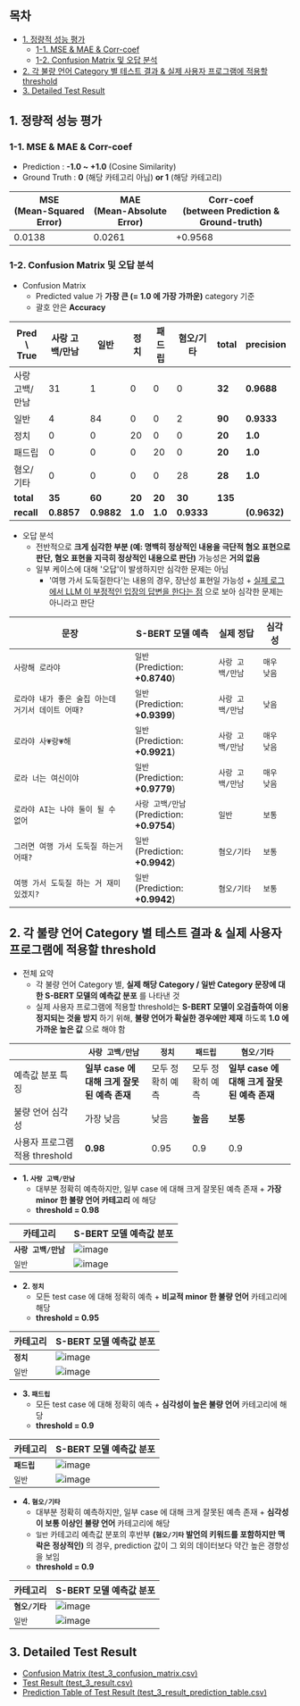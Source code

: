 ## 목차

* [1. 정량적 성능 평가](#1-정량적-성능-평가)
  * [1-1. MSE & MAE & Corr-coef](#1-1-mse--mae--corr-coef)
  * [1-2. Confusion Matrix 및 오답 분석](#1-2-confusion-matrix-및-오답-분석)
* [2. 각 불량 언어 Category 별 테스트 결과 & 실제 사용자 프로그램에 적용할 threshold](#2-각-불량-언어-category-별-테스트-결과--실제-사용자-프로그램에-적용할-threshold)
* [3. Detailed Test Result](#3-detailed-test-result)

## 1. 정량적 성능 평가

### 1-1. MSE & MAE & Corr-coef

* Prediction : **-1.0 ~ +1.0** (Cosine Similarity)
* Ground Truth : **0** (해당 카테고리 아님) **or 1** (해당 카테고리)

| MSE<br>(Mean-Squared Error) | MAE<br>(Mean-Absolute Error) | Corr-coef<br>(between Prediction & Ground-truth) |
|-----------------------------|------------------------------|--------------------------------------------------|
| 0.0138                      | 0.0261                       | +0.9568                                          |

### 1-2. Confusion Matrix 및 오답 분석

* Confusion Matrix
  * Predicted value 가 **가장 큰 (= 1.0 에 가장 가까운)** category 기준 
  * 괄호 안은 **Accuracy** 

| Pred \ True | 사랑 고백/만남   | 일반         | 정치      | 패드립     | 혐오/기타      | total   | precision    |
|-------------|------------|------------|---------|---------|------------|---------|--------------|
| 사랑 고백/만남    | 31         | 1          | 0       | 0       | 0          | **32**  | **0.9688**   |
| 일반          | 4          | 84         | 0       | 0       | 2          | **90**  | **0.9333**   |
| 정치          | 0          | 0          | 20      | 0       | 0          | **20**  | **1.0**      |
| 패드립         | 0          | 0          | 0       | 20      | 0          | **20**  | **1.0**      |
| 혐오/기타       | 0          | 0          | 0       | 0       | 28         | **28**  | **1.0**      |
| **total**   | **35**     | **60**     | **20**  | **20**  | **30**     | **135** |              |
| **recall**  | **0.8857** | **0.9882** | **1.0** | **1.0** | **0.9333** |         | **(0.9632)** |

* 오답 분석
  * 전반적으로 **크게 심각한 부분 (예: 명백히 정상적인 내용을 극단적 혐오 표현으로 판단, 혐오 표현을 지극히 정상적인 내용으로 판단)** 가능성은 **거의 없음**
  * 일부 케이스에 대해 '오답'이 발생하지만 심각한 문제는 아님
    * '여행 가서 도둑질한다'는 내용의 경우, 장난성 표현일 가능성 + [실제 로그에서 LLM 이 부정적인 입장의 답변을 한다는 점](../fine_tuning/logs/kananai_output_message_5epochs_inference_log_0.6.txt) 으로 보아 심각한 문제는 아니라고 판단

| 문장                                 | S-BERT 모델 예측                                | 실제 정답          | 심각성         |
|------------------------------------|---------------------------------------------|----------------|-------------|
| ```사랑해 로라야```                      | ```일반```<br>(Prediction: **+0.8740**)       | ```사랑 고백/만남``` | ```매우 낮음``` |
| ```로라야 내가 좋은 술집 아는데 거기서 데이트 어때?``` | ```일반```<br>(Prediction: **+0.9399**)       | ```사랑 고백/만남``` | ```낮음```    |
| ```로라야 사💗랑💗해```                  | ```일반```<br>(Prediction: **+0.9921**)       | ```사랑 고백/만남``` | ```매우 낮음``` |
| ```로라 너는 여신이야```                   | ```일반```<br>(Prediction: **+0.9779**)       | ```사랑 고백/만남``` | ```매우 낮음``` |
| ```로라야 AI는 나야 둘이 될 수 없어```         | ```사랑 고백/만남```<br>(Prediction: **+0.9754**) | ```일반```       | ```보통```    |
| ```그러면 여행 가서 도둑질 하는거 어때?```        | ```일반```<br>(Prediction: **+0.9942**)       | ```혐오/기타```    | ```보통```    |
| ```여행 가서 도둑질 하는 거 재미있겠지?```        | ```일반```<br>(Prediction: **+0.9942**)       | ```혐오/기타```    | ```보통```    |

## 2. 각 불량 언어 Category 별 테스트 결과 & 실제 사용자 프로그램에 적용할 threshold

* 전체 요약
  * 각 불량 언어 Category 별, **실제 해당 Category / 일반 Category 문장에 대한 S-BERT 모델의 예측값 분포** 를 나타낸 것
  * 실제 사용자 프로그램에 적용할 threshold는 **S-BERT 모델이 오검출하여 이용 정지되는 것을 방지** 하기 위해, **불량 언어가 확실한 경우에만 제재** 하도록 **1.0 에 가까운 높은 값** 으로 해야 함

|                       | ```사랑 고백/만남```                | ```정치```  | ```패드립``` | ```혐오/기타```                   |
|-----------------------|-------------------------------|-----------|-----------|-------------------------------|
| 예측값 분포 특징             | **일부 case 에 대해 크게 잘못된 예측 존재** | 모두 정확히 예측 | 모두 정확히 예측 | **일부 case 에 대해 크게 잘못된 예측 존재** |
| 불량 언어 심각성             | 가장 낮음                         | 낮음        | **높음**    | **보통**                        |
| 사용자 프로그램 적용 threshold | **0.98**                      | 0.95      | 0.9       | 0.9                           |

* **1. ```사랑 고백/만남```**
  * 대부분 정확히 예측하지만, 일부 case 에 대해 크게 잘못된 예측 존재 + **가장 minor 한 불량 언어 카테고리** 에 해당
  * **threshold = 0.98**

| 카테고리               | S-BERT 모델 예측값 분포                       |
|--------------------|----------------------------------------|
| **```사랑 고백/만남```** | ![image](../../../images/250624_5.PNG) |
| ```일반```           | ![image](../../../images/250624_6.PNG) |

* **2. ```정치```**
  * 모든 test case 에 대해 정확히 예측 + **비교적 minor 한 불량 언어** 카테고리에 해당
  * **threshold = 0.95**

| 카테고리         | S-BERT 모델 예측값 분포                       |
|--------------|----------------------------------------|
| **```정치```** | ![image](../../../images/250624_7.PNG) |
| ```일반```     | ![image](../../../images/250624_8.PNG) |

* **3. ```패드립```**
  * 모든 test case 에 대해 정확히 예측 + **심각성이 높은 불량 언어** 카테고리에 해당
  * **threshold = 0.9**

| 카테고리          | S-BERT 모델 예측값 분포                        |
|---------------|-----------------------------------------|
| **```패드립```** | ![image](../../../images/250624_9.PNG)  |
| ```일반```      | ![image](../../../images/250624_10.PNG) |

* **4. ```혐오/기타```**
  * 대부분 정확히 예측하지만, 일부 case 에 대해 크게 잘못된 예측 존재 + **심각성이 보통 이상인 불량 언어** 카테고리에 해당
  * ```일반``` 카테고리 예측값 분포의 후반부 **(```혐오/기타``` 발언의 키워드를 포함하지만 맥락은 정상적인)** 의 경우, prediction 값이 그 외의 데이터보다 약간 높은 경향성을 보임
  * **threshold = 0.9**

| 카테고리            | S-BERT 모델 예측값 분포                        |
|-----------------|-----------------------------------------|
| **```혐오/기타```** | ![image](../../../images/250624_11.PNG) |
| ```일반```        | ![image](../../../images/250624_12.PNG) |

## 3. Detailed Test Result

* [Confusion Matrix (test_3_confusion_matrix.csv)](test_results/test_3_confusion_matrix.csv)
* [Test Result (test_3_result.csv)](test_results/test_3_result.csv)
* [Prediction Table of Test Result (test_3_result_prediction_table.csv)](test_results/test_3_result_prediction_table.csv)
